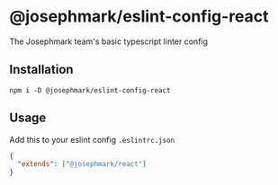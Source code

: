 # @josephmark/eslint-config-react

The Josephmark team's basic typescript linter config

## Installation

`npm i -D @josephmark/eslint-config-react`

## Usage

Add this to your eslint config `.eslintrc.json`

```json
{
  "extends": ["@josephmark/react"]
}
```
